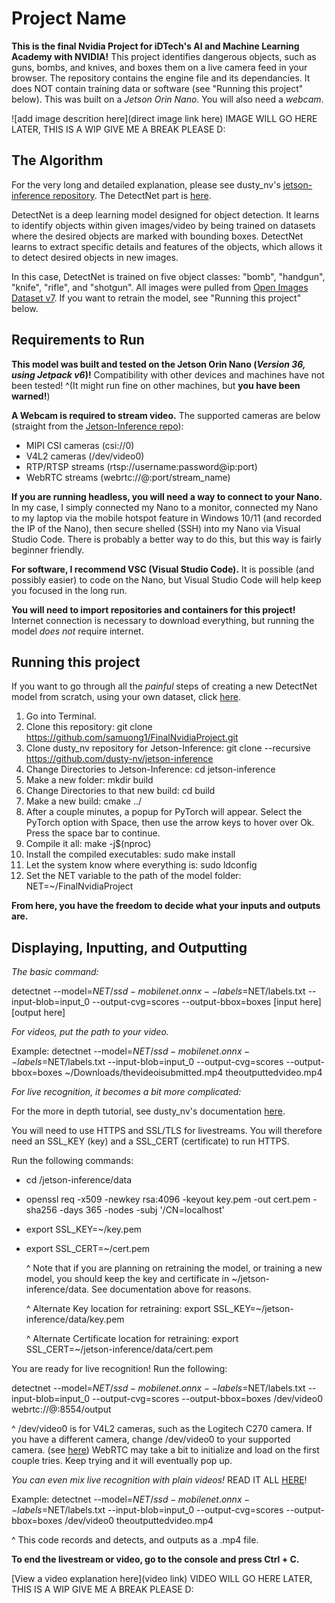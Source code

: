 # Project Name

**This is the final Nvidia Project for iDTech's AI and Machine Learning Academy with NVIDIA!**
This project identifies dangerous objects, such as guns, bombs, and knives, and boxes them on a live camera feed in your browser.
The repository contains the engine file and its dependancies. It does NOT contain training data or software (see "Running this project" below).
This was built on a *Jetson Orin Nano*. You will also need a *webcam*.

![add image descrition here](direct image link here) IMAGE WILL GO HERE LATER, THIS IS A WIP GIVE ME A BREAK PLEASE D:

## The Algorithm

For the very long and detailed explanation, please see dusty_nv's [jetson-inference repository](url). The DetectNet part is [here](url).

DetectNet is a deep learning model designed for object detection. It learns to identify objects within given images/video
by being trained on datasets where the desired objects are marked with bounding boxes. DetectNet learns to
extract specific details and features of the objects, which allows it to detect desired objects in new images.

In this case, DetectNet is trained on five object classes: "bomb", "handgun", "knife", "rifle", and "shotgun". All images were
pulled from [Open Images Dataset v7](url). If you want to retrain the model, see "Running this project" below.

## Requirements to Run

**This model was built and tested on the Jetson Orin Nano (*Version 36, using Jetpack v6*)!** Compatibility with other devices and machines have not been tested!
^(It might run fine on other machines, but **you have been warned!**)

**A Webcam is required to stream video.** The supported cameras are below (straight from the [Jetson-Inference repo](url)):
- MIPI CSI cameras (csi://0)
- V4L2 cameras (/dev/video0)
- RTP/RTSP streams (rtsp://username:password@ip:port)
- WebRTC streams (webrtc://@:port/stream_name)

**If you are running headless, you will need a way to connect to your Nano.** In my case, I simply connected my Nano to a monitor, connected my Nano to my laptop 
via the mobile hotspot feature in Windows 10/11 (and recorded the IP of the Nano), then secure shelled (SSH) into my Nano via Visual Studio Code. There is probably
a better way to do this, but this way is fairly beginner friendly.

**For software, I recommend VSC (Visual Studio Code).** It is possible (and possibly easier) to code on the Nano, but Visual Studio Code will help keep you focused
in the long run.

**You will need to import repositories and containers for this project!** Internet connection is necessary to download everything, but running the model *does not*
require internet.

## Running this project

If you want to go through all the *painful* steps of creating a new DetectNet model from scratch, using your own dataset, click [here](url).

1. Go into Terminal.
2. Clone this repository: git clone https://github.com/samuong1/FinalNvidiaProject.git
3. Clone dusty_nv repository for Jetson-Inference: git clone --recursive https://github.com/dusty-nv/jetson-inference
4. Change Directories to Jetson-Inference: cd jetson-inference
5. Make a new folder: mkdir build
6. Change Directories to that new build: cd build
7. Make a new build: cmake ../
8. After a couple minutes, a popup for PyTorch will appear. Select the PyTorch option with Space, then use the arrow keys to hover over Ok. Press the space bar to continue.
9. Compile it all: make -j$(nproc)
10. Install the compiled executables: sudo make install
11. Let the system know where everything is: sudo ldconfig
12. Set the NET variable to the path of the model folder: NET=~/FinalNvidiaProject

**From here, you have the freedom to decide what your inputs and outputs are.**

## Displaying, Inputting, and Outputting

*The basic command:*

detectnet   --model=$NET/ssd-mobilenet.onnx   --labels=$NET/labels.txt   --input-blob=input_0   --output-cvg=scores   --output-bbox=boxes [input here] [output here]

*For videos, put the path to your video.*

Example:
detectnet   --model=$NET/ssd-mobilenet.onnx   --labels=$NET/labels.txt   --input-blob=input_0   --output-cvg=scores   --output-bbox=boxes ~/Downloads/thevideoisubmitted.mp4 theoutputtedvideo.mp4

*For live recognition, it becomes a bit more complicated:*

For the more in depth tutorial, see dusty_nv's documentation [here](url).

You will need to use HTTPS and SSL/TLS for livestreams. You will therefore need an SSL_KEY (key) and a SSL_CERT (certificate) to run HTTPS.

Run the following commands:
- cd /jetson-inference/data
- openssl req -x509 -newkey rsa:4096 -keyout key.pem -out cert.pem -sha256 -days 365 -nodes -subj '/CN=localhost'
- export SSL_KEY=~/key.pem
- export SSL_CERT=~/cert.pem

    ^ Note that if you are planning on retraining the model, or training a new model, you should keep the key and certificate in ~/jetson-inference/data. See documentation 			above for reasons.
  
    ^ Alternate Key location for retraining: export SSL_KEY=~/jetson-inference/data/key.pem
  
    ^ Alternate Certificate location for retraining: export SSL_CERT=~/jetson-inference/data/cert.pem

You are ready for live recognition! Run the following:

detectnet   --model=$NET/ssd-mobilenet.onnx   --labels=$NET/labels.txt   --input-blob=input_0   --output-cvg=scores   --output-bbox=boxes /dev/video0 webrtc://@:8554/output

^ /dev/video0 is for V4L2 cameras, such as the Logitech C270 camera. If you have a different camera, change /dev/video0 to your supported camera. (see [here](url))
WebRTC may take a bit to initialize and load on the first couple tries. Keep trying and it will eventually pop up.

*You can even mix live recognition with plain videos!*
READ IT ALL [HERE](url)!

Example:
detectnet   --model=$NET/ssd-mobilenet.onnx   --labels=$NET/labels.txt   --input-blob=input_0   --output-cvg=scores   --output-bbox=boxes /dev/video0 theoutputtedvideo.mp4

^ This code records and detects, and outputs as a .mp4 file.

**To end the livestream or video, go to the console and press Ctrl + C.**

[View a video explanation here](video link) VIDEO WILL GO HERE LATER, THIS IS A WIP GIVE ME A BREAK PLEASE D:
